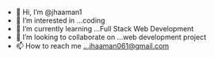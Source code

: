 - 👋 Hi, I’m @jhaaman1
- 👀 I’m interested in ...coding
- 🌱 I’m currently learning ...Full Stack Web Development
- 💞️ I’m looking to collaborate on ...web development project
- 📫 How to reach me ...jhaaman061@gmail.com

<!---
jhaaman1/jhaaman1 is a ✨ special ✨ repository because its `README.md` (this file) appears on your GitHub profile.
You can click the Preview link to take a look at your changes.
--->
